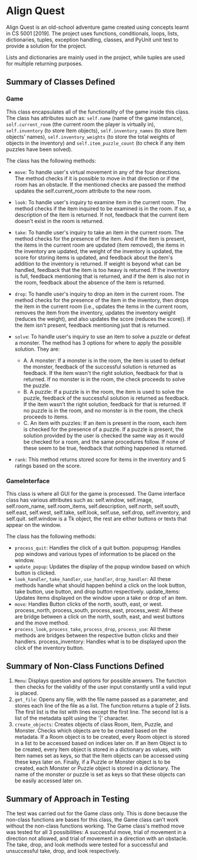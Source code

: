 # Align Quest
Align Quest is an old-school adventure game created using concepts learnt in CS 5001 [2019]. The project uses functions, conditionals, loops, lists, dictionaries, tuples, exception handling, classes, and PyUnit unit test to provide a solution for the project.

Lists and dictionaries are mainly used in the project, while tuples are used for multiple returning purposes.

## Summary of Classes Defined
### Game
This class encapsulates all of the functionality of the game inside this class. The class has attributes such as: `self.name` (name of the game instance), `self.current_room` (the current room the player is virtually in), `self.inventory` (to store Item objects), `self.inventory_names` (to store Item objects' names), `self.inventory_weights` (to store the total weights of objects in the inventory) and `self.item_puzzle_count` (to check if any item puzzles have been solved).

The class has the following methods:

* `move`: To handle user's virtual movement in any of the four directions. The method checks if it is possible to move in that direction or if the room has an obstacle. If the mentioned checks are passed the method updates the self.current_room attribute to the new room.

* `look`: To handle user's inquiry to examine item in the current room. The method checks if the item inquired to be examined is in the room. If so, a description of the item is returned. If not, feedback that the current item doesn't exist in the room is returned.

* `take`: To handle user's inquiry to take an item in the current room. The method checks for the presence of the item. And if the item is present, the items in the current room are updated (item removed), the items in the inventory are updated, the weight of the inventory is updated, the score for storing items is updated, and feedback about the item's addition to the inventory is returned. If weight is beyond what can be handled, feedback that the item is too heavy is returned. If the inventory is full, feedback mentioning that is returned, and if the item is also not in the room, feedback about the absence of the item is returned.

* `drop`: To handle user's inquiry to drop an item in the current room. The method checks for the presence of the item in the inventory, then drops the item in the current room (i.e., updates the items in the current room, removes the item from the inventory, updates the inventory weight (reduces the weight), and also updates the score (reduces the score)). If the item isn't present, feedback mentioning just that is returned.

* `solve`: To handle user's inquiry to use an item to solve a puzzle or defeat a monster. The method has 3 options for where to apply the possible solution. They are:
    * A. A monster: If a monster is in the room, the item is used to defeat the monster, feedback of the successful solution is returned as feedback. If the item wasn't the right solution, feedback for that is returned. If no monster is in the room, the check proceeds to solve the puzzle.
    * B. A puzzle: If a puzzle is in the room, the item is used to solve the puzzle, feedback of the successful solution is returned as feedback. If the item wasn't the right solution, feedback for that is returned. If no puzzle is in the room, and no monster is in the room, the check proceeds to items.
    * C. An item with puzzles: If an item is present in the room, each item is checked for the presence of a puzzle. If a puzzle is present, the solution provided by the user is checked the same way as it would be checked for a room, and the same procedures follow. If none of these seem to be true, feedback that nothing happened is returned.

* `rank`: This method returns stored score for items in the inventory and 5 ratings based on the score.


### GameInterface
This class is where all GUI for the game is processed. The Game interface class has various attributes such as: self.window, self.image, self.room_name, self.room_items, self.description, self.north, self.south, self.east, self.west, self.take, self.look, self.use, self.drop, self.inventory, and self.quit. self.window is a Tk object, the rest are either buttons or texts that appear on the window.

The class has the following methods:

* `process_quit`: Handles the click of a quit button.
popupmsg: Handles pop windows and various types of information to be placed on the window.
* `update_popup`: Updates the display of the popup window based on which button is clicked.
* `look_handler`, `take_handler`, `use_handler`, `drop_handler`: All these methods handle what should happen behind a click on the look button, take button, use button, and drop button respectively.
update_items: Updates items displayed on the window upon a take or drop of an item.
* `move`: Handles Button clicks of the north, south, east, or west.
process_north, process_south, process_east, process_west: All these are bridge between a click on the north, south, east, and west buttons and the move method.
* `process_look`, `process_take`, `process_drop`, `process_use`: All these methods are bridges between the respective button clicks and their handlers.
process_inventory: Handles what is to be displayed upon the click of the inventory button.


## Summary of Non-Class Functions Defined
1. `Menu`: Displays question and options for possible answers. The function then checks for the validity of the user input constantly until a valid input is placed.
2. `get_file`: Opens any file, with the file name passed as a parameter, and stores each line of the file as a list. The function returns a tuple of 2 lists. The first list is the list with lines except the first line. The second list is a list of the metadata split using the '|' character.
3. `create_objects`: Creates objects of class Room, Item, Puzzle, and Monster. Checks which objects are to be created based on the metadata. If a Room object is to be created, every Room object is stored in a list to be accessed based on indices later on. If an Item Object is to be created, every Item object is stored in a dictionary as values, with Item names set as keys, so that the Item objects can be accessed using these keys later on. Finally, if a Puzzle or Monster object is to be created, each Monster or Puzzle object is stored in a dictionary. The name of the monster or puzzle is set as keys so that these objects can be easily accessed later on.


## Summary of Approach in Testing
The test was carried out for the Game class only. This is done because the non-class functions are bases for this class, the Game class can't work without the non-class functions working. The Game class's method move was tested for all 3 possibilities: A successful move, trial of movement in a direction not allowed, and trial of movement in a direction with an obstacle. The take, drop, and look methods were tested for a successful and unsuccessful take, drop, and look respectively.

